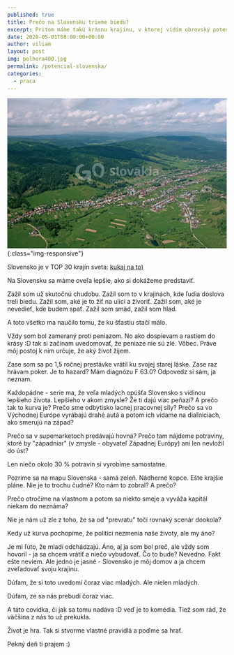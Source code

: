 ```yaml
---
published: true
title: Prečo na Slovensku trieme biedu?
excerpt: Pritom máme takú krásnu krajinu, v ktorej vidím obrovský potenciál
date: 2020-05-01T08:00:00+00:00
author: viliam
layout: post
img: polhora400.jpg
permalink: /potencial-slovenska/
categories:
  - praca
---
```

![Pohronská Polhora - pohľad zhora](/images/polhora700.jpg){:class="img-responsive"}

Slovensko je v TOP 30 krajín sveta: [kukaj na to)](https://www.teraz.sk/ekonomika/krajiny-zivotna-uroven-slovensko/303778-clanok.html)

Na Slovensku sa máme oveľa lepšie, ako si dokážeme predstaviť.

Zažil som už skutočnú chudobu. Zažil som to v krajinách, kde ľudia doslova treli biedu.
Zažil som, aké je to žiť na ulici a živoriť. Zažil som, aké je nevedieť, kde budem spať.
Zažil som smäd, zažil som hlad.

A toto všetko ma naučilo tomu, že ku šťastiu stačí málo.

Vždy som bol zameraný proti peniazom. No ako dospievam a rastiem do krásy :D tak
si začínam uvedomovať, že peniaze nie sú zlé. Vôbec. Práve môj postoj k nim určuje,
že aký život žijem.

Zase som sa po 1,5 ročnej prestávke vrátil ku svojej starej láske. Zase raz hrávam
poker. Je to hazard? Mám diagnózu F 63.0? Odpovedz si sám, ja neznam.

Každopádne - serie ma, že veľa mladých opúšťa Slovensko s vidinou lepšieho života.
Lepšieho v akom zmysle? Že ti dajú viac peňazí? A prečo tak to kurva je? Prečo
sme odbytisko lacnej pracovnej sily? Prečo sa vo Východnej Európe vyrábajú
drahé autá a potom ich vídame na diaľniciach, ako smerujú na západ?

Prečo sa v supemarketoch predávajú hovná? Prečo tam nájdeme potraviny, ktoré
by "západniar" (v zmysle - obyvateľ Západnej Európy) ani len nevložil do úst?

Len niečo okolo 30 % potravín si vyrobíme samostatne.

Pozrime sa na mapu Slovenska - samá zeleň. Nádherné kopce. Ešte krajšie pláne.
Nie je to trochu čudné? Kto nám to zobral? A prečo?

Prečo otročíme na vlastnom a potom sa niekto smeje a vyváža kapitál niekam do
neznáma?

Nie je nám už zle z toho, že sa od "prevratu" točí rovnaký scenár dookola?

Kedy už kurva pochopíme, že politici nezmenia naše životy, ale my áno?

Je mi ľúto, že mladí odchádzajú. Áno, aj ja som bol preč, ale vždy som
hovoril - ja sa chcem vrátiť a niečo vybudovať. Čo to bude? Nevedno.
Fakt ešte neviem. Ale jedno je jasné - Slovensko je môj domov a ja
chcem zveľadovať svoju krajinu.

Dúfam, že si toto uvedomí čoraz viac mladých. Ale nielen mladých.

Dúfam, ze sa nás prebudí čoraz viac.

A táto covidka, či jak sa tomu nadáva :D veď je to komédia. 
Tiež som rád, že väčšina z nás to už prekukla.

Život je hra. Tak si stvorme vlastné pravidlá a poďme sa hrať.

Pekný deň ti prajem :)
